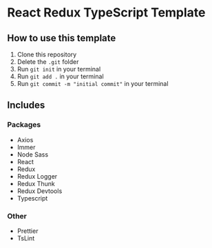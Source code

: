 # React Redux TypeScript Template

## How to use this template

1. Clone this repository
2. Delete the `.git` folder
3. Run `git init` in your terminal
4. Run `git add .` in your terminal
5. Run `git commit -m "initial commit"` in your terminal

## Includes

### Packages

-   Axios
-   Immer
-   Node Sass
-   React
-   Redux
-   Redux Logger
-   Redux Thunk
-   Redux Devtools
-   Typescript

### Other

-   Prettier
-   TsLint
